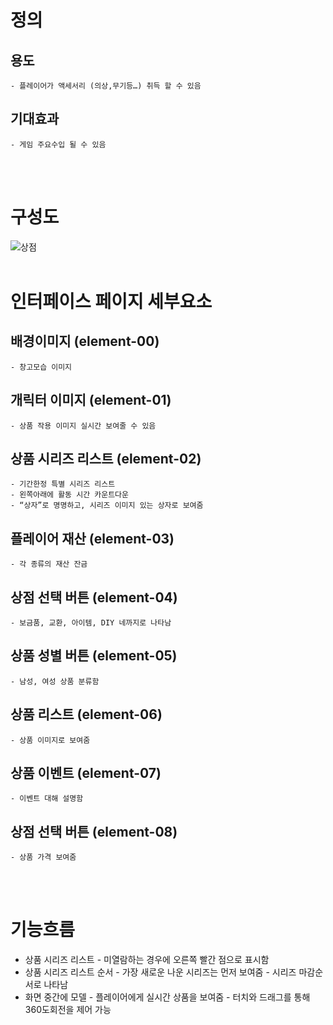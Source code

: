 # 정의
  ## 용도
	- 플레이어가 액세서리 (의상,무기등…) 취득 할 수 있음
  
  ## 기대효과
	- 게임 주요수입 될 수 있음
<br>
<br>

# 구성도
![상점](https://scontent-icn1-1.xx.fbcdn.net/v/t1.0-9/45150965_2052299374822041_6925498352343711744_o.jpg?_nc_cat=106&_nc_ht=scontent-icn1-1.xx&oh=dbe0bdbb35a3fc3249f9f517401626eb&oe=5C797A7E)
<br>
<br>

# 인터페이스 페이지 세부요소
  ## 배경이미지 (element-00)
	- 창고모습 이미지
  ## 개릭터 이미지 (element-01)
	- 상품 작용 이미지 실시간 보여줄 수 있음
  ## 상품 시리즈 리스트 (element-02)
	- 기간한정 특별 시리즈 리스트
	- 왼쪽아래에 활동 시간 카운트다운
	- “상자”로 명명하고, 시리즈 이미지 있는 상자로 보여줌
  ## 플레이어 재산 (element-03)
	- 각 종류의 재산 잔금
  ## 상점 선택 버튼 (element-04)
	- 보금품, 교환, 아이템, DIY 네까지로 나타남
  ## 상품 성별 버튼 (element-05)
	- 남성, 여성 상품 분류함
  ## 상품 리스트 (element-06)
	- 상품 이미지로 보여줌
  ## 상품 이벤트 (element-07)
	- 이벤트 대해 설명함
  ## 상점 선택 버튼 (element-08)
	- 상품 가격 보여줌



<br>
<br>


# 기능흐름
- 상품 시리즈 리스트
		- 미열람하는 경우에 오른쪽 빨간 점으로 표시함
- 상품 시리즈 리스트 순서
		- 가장 새로운 나운 시리즈는 먼저 보여줌
		- 시리즈 마감순서로 나타남	
- 화면 중간에 모델
		- 플레이어에게 실시간 상품을 보여줌
		- 터치와 드래그를 통해 360도회전을 제어 가능
